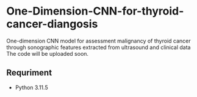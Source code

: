 # One-Dimension-CNN-for-thyroid-cancer-diangosis

One-dimension CNN model for assessment malignancy of thyroid cancer through sonographic features extracted from ultrasound and clinical data
The code will be uploaded soon.

## Requriment

- Python 3.11.5
